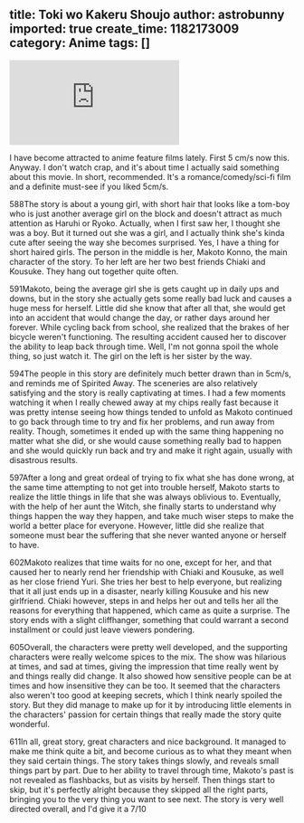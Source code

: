 title: Toki wo Kakeru Shoujo
author: astrobunny
imported: true
create_time: 1182173009
category: Anime
tags: []
---
 ![Tokikake](http://gallery.astrobunny.net/main.php?g2_view=core.DownloadItem&g2_itemId=600&g2_serialNumber=1 "Tokikake")  
  
I have become attracted to anime feature films lately. First 5 cm/s now this. Anyway. I don't watch crap, and it's about time I actually said something about this movie. In short, recommended. It's a romance/comedy/sci-fi film and a definite must-see if you liked 5cm/s.  
  
<!--more-->  
  
<wpg2idlightbox>588</wpg2idlightbox>The story is about a young girl, with short hair that looks like a tom-boy who is just another average girl on the block and doesn't attract as much attention as Haruhi or Ryoko. Actually, when I first saw her, I thought she was a boy. But it turned out she was a girl, and I actually think she's kinda cute after seeing the way she becomes surprised. Yes, I have a thing for short haired girls. The person in the middle is her, Makoto Konno, the main character of the story. To her left are her two best friends Chiaki and Kousuke. They hang out together quite often.  
  
<wpg2idlightbox>591</wpg2idlightbox>Makoto, being the average girl she is gets caught up in daily ups and downs, but in the story she actually gets some really bad luck and causes a huge mess for herself. Little did she know that after all that, she would get into an accident that would change the day, or rather days around her forever. While cycling back from school, she realized that the brakes of her bicycle weren't functioning. The resulting accident caused her to discover the ability to leap back through time. Well, I'm not gonna spoil the whole thing, so just watch it. The girl on the left is her sister by the way.  
  
<wpg2idlightbox>594</wpg2idlightbox>The people in this story are definitely much better drawn than in 5cm/s, and reminds me of Spirited Away. The sceneries are also relatively satisfying and the story is really captivating at times. I had a few moments watching it when I really chewed away at my chips really fast because it was pretty intense seeing how things tended to unfold as Makoto continued to go back through time to try and fix her problems, and run away from reality. Though, sometimes it ended up with the same thing happening no matter what she did, or she would cause something really bad to happen and she would quickly run back and try and make it right again, usually with disastrous results.  
  
<wpg2idlightbox>597</wpg2idlightbox>After a long and great ordeal of trying to fix what she has done wrong, at the same time attempting to not get into trouble herself, Makoto starts to realize the little things in life that she was always oblivious to. Eventually, with the help of her aunt the Witch, she finally starts to understand why things happen the way they happen, and take much wiser steps to make the world a better place for everyone. However, little did she realize that someone must bear the suffering that she never wanted anyone or herself to have.  
  
<wpg2idlightbox>602</wpg2idlightbox>Makoto realizes that time waits for no one, except for her, and that caused her to nearly rend her friendship with Chiaki and Kousuke, as well as her close friend Yuri. She tries her best to help everyone, but realizing that it all just ends up in a disaster, nearly killing Kousuke and his new girlfriend. Chiaki however, steps in and helps her out and tells her all the reasons for everything that happened, which came as quite a surprise. The story ends with a slight cliffhanger, something that could warrant a second installment or could just leave viewers pondering.  
  
<wpg2idlightbox>605</wpg2idlightbox>Overall, the characters were pretty well developed, and the supporting characters were really welcome spices to the mix. The show was hilarious at times, and sad at times, giving the impression that time really went by and things really did change. It also showed how sensitive people can be at times and how insensitive they can be too. It seemed that the characters also weren't too good at keeping secrets, which I think nearly spoiled the story. But they did manage to make up for it by introducing little elements in the characters' passion for certain things that really made the story quite wonderful.  
  
<wpg2idlightbox>611</wpg2idlightbox>In all, great story, great characters and nice background. It managed to make me think quite a bit, and become curious as to what they meant when they said certain things. The story takes things slowly, and reveals small things part by part. Due to her ability to travel through time, Makoto's past is not revealed as flashbacks, but as visits by herself. Then things start to skip, but it's perfectly alright because they skipped all the right parts, bringing you to the very thing you want to see next. The story is very well directed overall, and I'd give it a 7/10